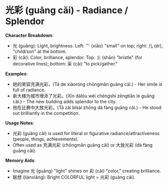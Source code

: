 # **光彩 (guāng cǎi) - Radiance / Splendor**

**Character Breakdown**:  
- 光 (guāng): Light, brightness. Left: ⺌ (xiǎo) "small" on top; right: 儿 (ér), "child/son" at the bottom.  
- 彩 (cǎi): Color, brilliance, splendor. Top: 彡 (shān) "bristle" (for decorative lines); bottom: 采 (cǎi) "to pick/gather."

**Examples**:  
- 她的笑容充满光彩。(Tā de xiàoróng chōngmǎn guāng cǎi.) - Her smile is full of radiance.  
- 新大楼为城市增添了光彩。(Xīn dàlóu wèi chéngshì zēngtiān le guāng cǎi.) - The new building adds splendor to the city.  
- 他在比赛中大放光彩。(Tā zài bǐsài zhōng dà fàng guāng cǎi.) - He stood out brilliantly in the competition.

**Usage Notes**:  
- 光彩 (guāng cǎi) is used for literal or figurative radiance/attractiveness (people, things, achievements).  
- Often used as 充满光彩 (chōngmǎn guāng cǎi) or 大放光彩 (dà fàng guāng cǎi).

**Memory Aids**:  
- Imagine 光 (guāng) "light" shines on 彩 (cǎi) "color," creating brilliance.  
- 联想 (liánxiǎng): Bright COLORFUL light = 光彩 (guāng cǎi).